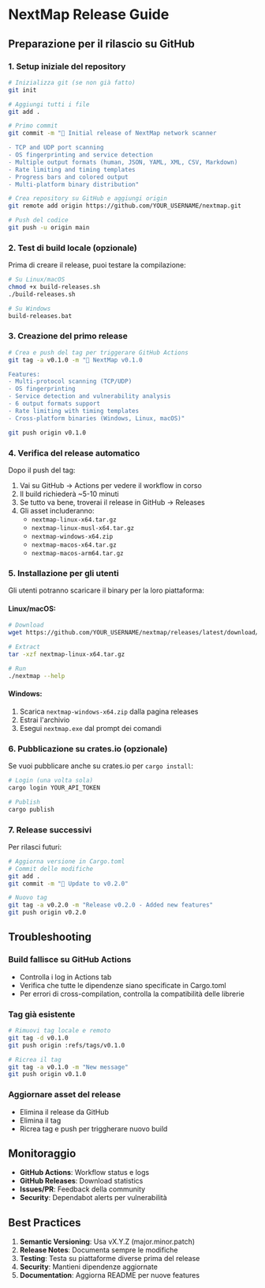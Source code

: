 # NextMap Release Guide

## Preparazione per il rilascio su GitHub

### 1. **Setup iniziale del repository**

```bash
# Inizializza git (se non già fatto)
git init

# Aggiungi tutti i file
git add .

# Primo commit
git commit -m "🚀 Initial release of NextMap network scanner

- TCP and UDP port scanning
- OS fingerprinting and service detection  
- Multiple output formats (human, JSON, YAML, XML, CSV, Markdown)
- Rate limiting and timing templates
- Progress bars and colored output
- Multi-platform binary distribution"

# Crea repository su GitHub e aggiungi origin
git remote add origin https://github.com/YOUR_USERNAME/nextmap.git

# Push del codice
git push -u origin main
```

### 2. **Test di build locale (opzionale)**

Prima di creare il release, puoi testare la compilazione:

```bash
# Su Linux/macOS
chmod +x build-releases.sh
./build-releases.sh

# Su Windows  
build-releases.bat
```

### 3. **Creazione del primo release**

```bash
# Crea e push del tag per triggerare GitHub Actions
git tag -a v0.1.0 -m "🎉 NextMap v0.1.0

Features:
- Multi-protocol scanning (TCP/UDP)
- OS fingerprinting
- Service detection and vulnerability analysis
- 6 output formats support
- Rate limiting with timing templates
- Cross-platform binaries (Windows, Linux, macOS)"

git push origin v0.1.0
```

### 4. **Verifica del release automatico**

Dopo il push del tag:

1. Vai su GitHub → Actions per vedere il workflow in corso
2. Il build richiederà ~5-10 minuti
3. Se tutto va bene, troverai il release in GitHub → Releases
4. Gli asset includeranno:
   - `nextmap-linux-x64.tar.gz`
   - `nextmap-linux-musl-x64.tar.gz`  
   - `nextmap-windows-x64.zip`
   - `nextmap-macos-x64.tar.gz`
   - `nextmap-macos-arm64.tar.gz`

### 5. **Installazione per gli utenti**

Gli utenti potranno scaricare il binary per la loro piattaforma:

#### Linux/macOS:
```bash
# Download
wget https://github.com/YOUR_USERNAME/nextmap/releases/latest/download/nextmap-linux-x64.tar.gz

# Extract
tar -xzf nextmap-linux-x64.tar.gz

# Run
./nextmap --help
```

#### Windows:
1. Scarica `nextmap-windows-x64.zip` dalla pagina releases
2. Estrai l'archivio  
3. Esegui `nextmap.exe` dal prompt dei comandi

### 6. **Pubblicazione su crates.io (opzionale)**

Se vuoi pubblicare anche su crates.io per `cargo install`:

```bash
# Login (una volta sola)
cargo login YOUR_API_TOKEN

# Publish
cargo publish
```

### 7. **Release successivi**

Per rilasci futuri:

```bash
# Aggiorna versione in Cargo.toml
# Commit delle modifiche
git add .
git commit -m "🔄 Update to v0.2.0"

# Nuovo tag
git tag -a v0.2.0 -m "Release v0.2.0 - Added new features"
git push origin v0.2.0
```

## Troubleshooting

### Build fallisce su GitHub Actions
- Controlla i log in Actions tab
- Verifica che tutte le dipendenze siano specificate in Cargo.toml
- Per errori di cross-compilation, controlla la compatibilità delle librerie

### Tag già esistente
```bash
# Rimuovi tag locale e remoto
git tag -d v0.1.0
git push origin :refs/tags/v0.1.0

# Ricrea il tag
git tag -a v0.1.0 -m "New message"
git push origin v0.1.0
```

### Aggiornare asset del release
- Elimina il release da GitHub
- Elimina il tag
- Ricrea tag e push per triggherare nuovo build

## Monitoraggio

- **GitHub Actions**: Workflow status e logs
- **GitHub Releases**: Download statistics  
- **Issues/PR**: Feedback della community
- **Security**: Dependabot alerts per vulnerabilità

## Best Practices

1. **Semantic Versioning**: Usa vX.Y.Z (major.minor.patch)
2. **Release Notes**: Documenta sempre le modifiche
3. **Testing**: Testa su piattaforme diverse prima del release
4. **Security**: Mantieni dipendenze aggiornate
5. **Documentation**: Aggiorna README per nuove features